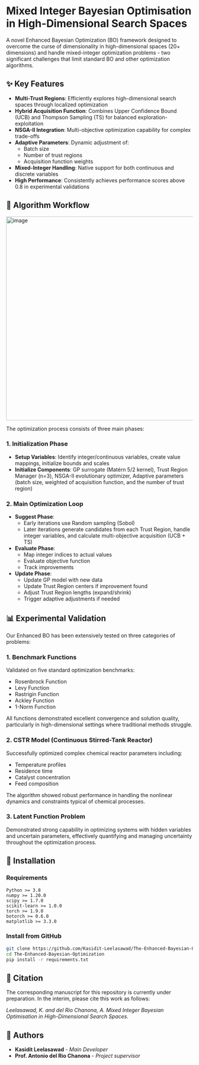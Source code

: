 # Mixed Integer Bayesian Optimisation in High-Dimensional Search Spaces

A novel Enhanced Bayesian Optimization (BO) framework designed to overcome the curse of dimensionality in high-dimensional spaces (20+ dimensions) and handle mixed-integer optimization problems - two significant challenges that limit standard BO and other optimization algorithms.

## ✨ Key Features

- **Multi-Trust Regions**: Efficiently explores high-dimensional search spaces through localized optimization
- **Hybrid Acquisition Function**: Combines Upper Confidence Bound (UCB) and Thompson Sampling (TS) for balanced exploration-exploitation
- **NSGA-II Integration**: Multi-objective optimization capability for complex trade-offs
- **Adaptive Parameters**: Dynamic adjustment of:
  - Batch size
  - Number of trust regions
  - Acquisition function weights
- **Mixed-Integer Handling**: Native support for both continuous and discrete variables
- **High Performance**: Consistently achieves performance scores above 0.8 in experimental validations

## 🔄 Algorithm Workflow

<img width="1255" height="549" alt="image" src="https://github.com/user-attachments/assets/c7c3e4fd-5027-4600-a2e6-fb8df6c11aaf" />

The optimization process consists of three main phases:

### 1. Initialization Phase
- **Setup Variables**: Identify integer/continuous variables, create value mappings, initialize bounds and scales
- **Initialize Components**: GP surrogate (Matérn 5/2 kernel), Trust Region Manager (n=3), NSGA-II evolutionary optimizer, Adaptive parameters (batch size, weighted of acquisition function, and the number of trust region)

### 2. Main Optimization Loop
- **Suggest Phase**: 
  - Early iterations use Random sampling (Sobol)
  - Later iterations generate candidates from each Trust Region, handle integer variables, and calculate multi-objective acquisition (UCB + TS)
- **Evaluate Phase**: 
  - Map integer indices to actual values
  - Evaluate objective function
  - Track improvements
- **Update Phase**: 
  - Update GP model with new data
  - Update Trust Region centers if improvement found
  - Adjust Trust Region lengths (expand/shrink)
  - Trigger adaptive adjustments if needed

## 📊 Experimental Validation

Our Enhanced BO has been extensively tested on three categories of problems:

### 1. Benchmark Functions
Validated on five standard optimization benchmarks:
- Rosenbrock Function
- Levy Function
- Rastrigin Function
- Ackley Function
- 1-Norm Function

All functions demonstrated excellent convergence and solution quality, particularly in high-dimensional settings where traditional methods struggle.

### 2. CSTR Model (Continuous Stirred-Tank Reactor)
Successfully optimized complex chemical reactor parameters including:
- Temperature profiles
- Residence time
- Catalyst concentration
- Feed composition

The algorithm showed robust performance in handling the nonlinear dynamics and constraints typical of chemical processes.

### 3. Latent Function Problem
Demonstrated strong capability in optimizing systems with hidden variables and uncertain parameters, effectively quantifying and managing uncertainty throughout the optimization process.

## 🚀 Installation

### Requirements
```
Python >= 3.8
numpy >= 1.20.0
scipy >= 1.7.0
scikit-learn >= 1.0.0
torch >= 1.9.0
botorch >= 0.6.0
matplotlib >= 3.3.0
```

### Install from GitHub
```bash
git clone https://github.com/Kasidit-Leelasawad/The-Enhanced-Bayesian-Optimization.git
cd The-Enhanced-Bayesian-Optimization
pip install -r requirements.txt
```

## 📝 Citation

The corresponding manuscript for this repository is currently under preparation. In the interim, please cite this work as follows:

*Leelasawad, K. and del Rio Chanona, A. Mixed Integer Bayesian Optimisation in High-Dimensional Search Spaces.*

## 👥 Authors

- **Kasidit Leelasawad** - *Main Developer*
- **Prof. Antonio del Rio Chanona** - *Project supervisor*

